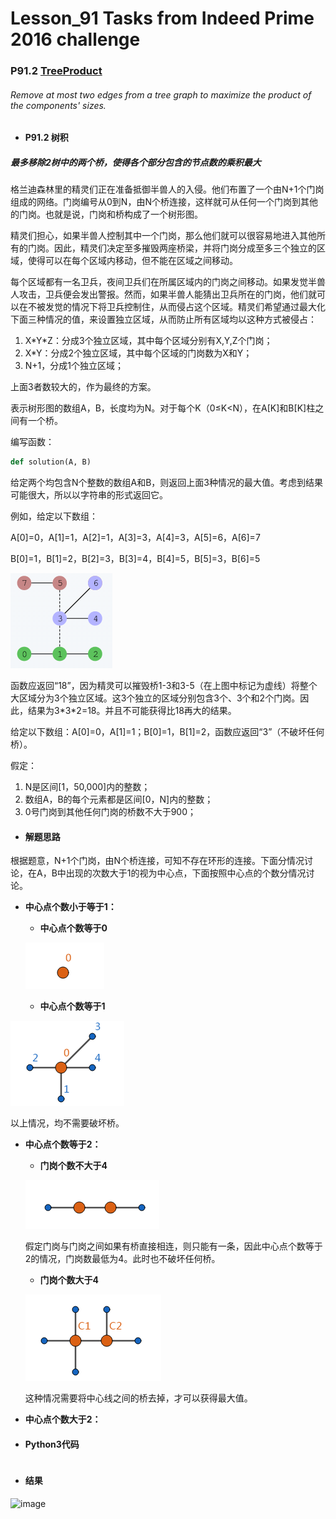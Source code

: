 # Lesson_91 Tasks from Indeed Prime 2016 challenge


### P91.2 [TreeProduct](https://app.codility.com/programmers/lessons/91-tasks_from_indeed_prime_2016_challenge/tree_product/) 


######  Remove at most two edges from a tree graph to maximize the product of the components' sizes.

* #### P91.2 树积


#####  最多移除2树中的两个桥，使得各个部分包含的节点数的乘积最大

格兰迪森林里的精灵们正在准备抵御半兽人的入侵。他们布置了一个由N+1个门岗组成的网络。门岗编号从0到N，由N个桥连接，这样就可从任何一个门岗到其他的门岗。也就是说，门岗和桥构成了一个树形图。

精灵们担心，如果半兽人控制其中一个门岗，那么他们就可以很容易地进入其他所有的门岗。因此，精灵们决定至多摧毁两座桥梁，并将门岗分成至多三个独立的区域，使得可以在每个区域内移动，但不能在区域之间移动。

每个区域都有一名卫兵，夜间卫兵们在所属区域内的门岗之间移动。如果发觉半兽人攻击，卫兵便会发出警报。然而，如果半兽人能猜出卫兵所在的门岗，他们就可以在不被发觉的情况下将卫兵控制住，从而侵占这个区域。精灵们希望通过最大化下面三种情况的值，来设置独立区域，从而防止所有区域均以这种方式被侵占：


  1. X\*Y\*Z：分成3个独立区域，其中每个区域分别有X,Y,Z个门岗；
  2. X\*Y：分成2个独立区域，其中每个区域的门岗数为X和Y；
  3. N+1，分成1个独立区域；
 
上面3者数较大的，作为最终的方案。

表示树形图的数组A，B，长度均为N。对于每个K（0≤K<N），在A[K]和B[K]柱之间有一个桥。

编写函数：
```python
def solution(A, B)
```
给定两个均包含N个整数的数组A和B，则返回上面3种情况的最大值。考虑到结果可能很大，所以以字符串的形式返回它。

例如，给定以下数组：

A[0]=0，A[1]=1，A[2]=1，A[3]=3，A[4]=3，A[5]=6，A[6]=7

B[0]=1，B[1]=2，B[2]=3，B[3]=4，B[4]=5，B[5]=3，B[6]=5

![image](https://github.com/Anfany/Codility-Lessons-By-Python3/blob/master/L91_Tasks%20from%20Indeed%20Prime%202016%20challenge/91.2.1.png)


函数应返回“18”，因为精灵可以摧毁桥1-3和3-5（在上图中标记为虚线）将整个大区域分为3个独立区域。这3个独立的区域分别包含3个、3个和2个门岗。因此，结果为3\*3\*2=18。并且不可能获得比18再大的结果。

给定以下数组：A[0]=0，A[1]=1；B[0]=1，B[1]=2，函数应返回“3”（不破坏任何桥）。

假定：
  1. N是区间[1，50,000]内的整数；
  2. 数组A，B的每个元素都是区间[0，N]内的整数；
  3. 0号门岗到其他任何门岗的桥数不大于900；
 

* #### 解题思路

根据题意，N+1个门岗，由N个桥连接，可知不存在环形的连接。下面分情况讨论，在A，B中出现的次数大于1的视为中心点，下面按照中心点的个数分情况讨论。

* **中心点个数小于等于1：**

     + **中心点个数等于0**
     
     ![image](https://github.com/Anfany/Codility-Lessons-By-Python3/blob/master/L91_Tasks%20from%20Indeed%20Prime%202016%20challenge/91.2.11.png)
     
     + **中心点个数等于1**
     
![image](https://github.com/Anfany/Codility-Lessons-By-Python3/blob/master/L91_Tasks%20from%20Indeed%20Prime%202016%20challenge/91.2.12.png)

   以上情况，均不需要破坏桥。
   
* **中心点个数等于2：**

     + **门岗个数不大于4**
     
     ![image](https://github.com/Anfany/Codility-Lessons-By-Python3/blob/master/L91_Tasks%20from%20Indeed%20Prime%202016%20challenge/91.2.13.png)
     
     假定门岗与门岗之间如果有桥直接相连，则只能有一条，因此中心点个数等于2的情况，门岗数最低为4。此时也不破坏任何桥。
     
     + **门岗个数大于4**

     ![image](https://github.com/Anfany/Codility-Lessons-By-Python3/blob/master/L91_Tasks%20from%20Indeed%20Prime%202016%20challenge/91.2.14.png)

     这种情况需要将中心线之间的桥去掉，才可以获得最大值。
     
* **中心点个数大于2：**    

   


* #### Python3代码


```python


```


* #### 结果


![image](https://github.com/Anfany/Codility-Lessons-By-Python3/blob/master/L91_Tasks%20from%20Indeed%20Prime%202016%20challenge/91.2.png)

